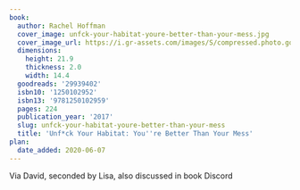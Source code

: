 ```yaml
---
book:
  author: Rachel Hoffman
  cover_image: unfck-your-habitat-youre-better-than-your-mess.jpg
  cover_image_url: https://i.gr-assets.com/images/S/compressed.photo.goodreads.com/books/1466048026l/29939402._SX98_.jpg
  dimensions:
    height: 21.9
    thickness: 2.0
    width: 14.4
  goodreads: '29939402'
  isbn10: '1250102952'
  isbn13: '9781250102959'
  pages: 224
  publication_year: '2017'
  slug: unfck-your-habitat-youre-better-than-your-mess
  title: 'Unf*ck Your Habitat: You''re Better Than Your Mess'
plan:
  date_added: 2020-06-07
---
```


Via David, seconded by Lisa, also discussed in book Discord
